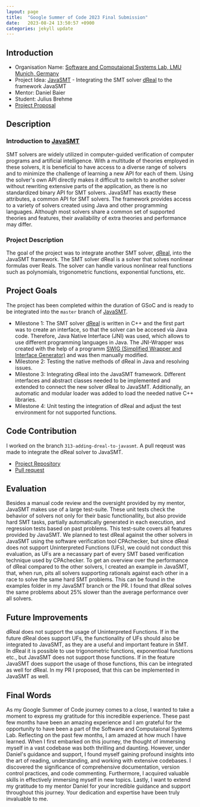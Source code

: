 ```yaml
---
layout: page
title:  "Google Summer of Code 2023 Final Submission"
date:   2023-08-24 13:50:57 +0900
categories: jekyll update
---
```

## Introduction 
- Organisation Name: [Software and Computaional Systems Lab, LMU Munich, Germany](https://www.sosy-lab.org/)
- Project Idea: [JavaSMT](https://github.com/sosy-lab/java-smt) - Integrating the SMT solver [dReal](http://dreal.github.io/) to the framework JavaSMT
- Mentor: Daniel Baier
- Student: Julius Brehme
- [Project Proposal](https://www.sosy-lab.org/gsoc/)

## Description
### Introduction to [JavaSMT](https://github.com/sosy-lab/java-smt)
SMT solvers are widely utilized in computer-guided verification of computer programs and artificial intelligence. With a multitude of theories employed in these solvers, it is beneficial to have access to a diverse range of solvers and to minimize the challenge of learning a new API for each of them. Using the solver's own API directly makes it difficult to switch to another solver without rewriting extensive parts of the application, as there is no standardized binary API for SMT solvers.
JavaSMT has exactly these attributes, a common API for SMT solvers. The framework provides access to a variety of solvers created using Java and other programming languages. Although most solvers share a common set of supported theories and features, their availability of extra theories and performance may differ.

### Project Description
The goal of the project was to integrate another SMT solver, [dReal](http://dreal.github.io/), into the JavaSMT framework. The SMT solver dReal is a solver that solves nonlinear formulas over Reals. The solver can handle various nonlinear real functions such as polynomials, trigonometric functions, exponential functions, etc.

## Project Goals
The project has been completed within the duration of GSoC and is ready to be integrated into the `master` branch of [JavaSMT](https://github.com/sosy-lab/java-smt).
- Milestone 1: The SMT solver [dReal](http://dreal.github.io/) is written in C++ and the first part was to create an interface, so that the solver can be accesed via Java code. Therefore, Java Native Interface (JNI) was used, which allows to use different programming languages in Java. The JNI-Wrapper was created with the help of a programm [SWIG (Simplified Wrapper and Interface Generator)](https://www.swig.org/) and was then manually modified.
- Milestone 2: Testing the native methods of dReal in Java and resolving issues.
- Milestone 3: Integrating dReal into the JavaSMT framework. Different interfaces and abstract classes needed to be implemented and extended to connect the new solver dReal to JavaSMT. Additionally, an automatic and modular loader was added to load the needed native C++ libraries.
- Milestone 4: Unit testing the integration of dReal and adjust the test environment for not supported functions.

## Code Contribution
I worked on the branch `313-adding-dreal-to-javasmt`. A pull reqeust was made to integrate the dReal solver to JavaSMT.
- [Project Repository](https://github.com/sosy-lab/java-smt)
- [Pull request](https://github.com/sosy-lab/java-smt/pull/328)

## Evaluation
Besides a manual code review and the oversight provided by my mentor, JavaSMT makes use of a large test-suite. These unit tests check the behavior of solvers not only for their basic functionallity, but also provide hard SMT tasks, partially automatically generated in each execution, and regression tests based on past problems. This test-suite covers all features provided by JavaSMT.
We planned to test dReal against the other solvers in JavaSMT using the software verification tool CPAchecker, but since dReal does not support Uninterpreted Functions (UFs), we could not conduct this evaluation, as UFs are a necassary part of every SMT based verification technique used by CPAchecker. 
To get an overview over the performance of dReal compared to the other solvers, I created an example in JavaSMT, that, when run, pits all solvers supporting rationals against each other in a race to solve the same hard SMT problems. This can be found in the examples folder in my JavaSMT branch or the PR. I found that dReal solves the same problems about 25% slower than the average performance over all solvers.  
    
## Future Improvements
dReal does not support the usage of Uninterpreted Functions. If in the future dReal does support UFs, the functionality of UFs should also be integrated to JavaSMT, as they are a useful and important feature in SMT.   
In dReal it is possible to use trigonometric functions, exponentioal functions etc., but JavaSMT does not support those functions. If in the feature JavaSMT does support the usage of those functions, this can be integrated as well for dReal. In my PR I proposed, that this can be implemented in JavaSMT as well.

## Final Words
As my Google Summer of Code journey comes to a close, I wanted to take a moment to express my gratitude for this incredible experience. These past few months have been an amazing experience and I am grateful for the opportunity to have been a part of the Software and Computaional Systems Lab. 
Reflecting on the past few months, I am amazed at how much I have learned. 
When I first embarked on this journey, the thought of immersing myself in a vast codebase was both thrilling and daunting. However, under Daniel's guidance and support, I found myself gaining profound insights into the art of reading, understanding, and working with extensive codebases.
I discovered the significance of comprehensive documentation, version control practices, and code commenting.
Furthermore, I acquired valuable skills in effectively immersing myself in new topics.
Lastly, I want to extend my gratitude to my mentor Daniel for your incredible guidance and support throughout this journey. Your dedication and expertise have been truly invaluable to me.

